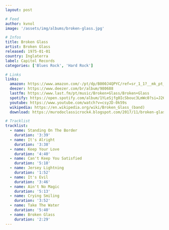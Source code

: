 ```yaml
---
layout: post

# Feed
author: kvnol
image: '/assets/img/albums/broken-glass.jpg'

# Infos
title: Broken Glass
artist: Broken Glass
released: 1975-01-01
country: Inglaterra
label: Capitol Records
categories: ['Blues Rock', 'Hard Rock']

# Links
links:
  amazon: https://www.amazon.com/-/pt/dp/B000J4QPYC/ref=sr_1_1?__mk_pt_BR=%C3%85M%C3%85%C5%BD%C3%95%C3%91&dchild=1&keywords=Broken+Glass&qid=1619238649&s=music&sr=1-1
  deezer: https://www.deezer.com/br/album/980688
  lastfm: https://www.last.fm/pt/music/Broken+Glass/Broken+Glass
  spotify: https://open.spotify.com/album/1YLeSjfg0IcSbouc3LmWc0?si=J26aHR3xR2GYV2mqgT0PyQ
  youtube: https://www.youtube.com/watch?v=csyJD-0k59s
  wikipedia: https://en.wikipedia.org/wiki/Broken_Glass_(band)
  download: https://murodoclassicrock4.blogspot.com/2017/11/broken-glass-1975.html

# Tracklist
tracklist:
  - name: Standing On The Border
    duration: '3:39'
  - name: It's Alright
    duration: '3:38'
  - name: Keep Your Love
    duration: '4:40'
  - name: Can't Keep You Satisfied
    duration: '5:18'
  - name: Jersey Lightning
    duration: '1:52'
  - name: It's Evil
    duration: '3:46'
  - name: Ain't No Magic
    duration: '5:13'
  - name: Crying Smiling
    duration: '3:52'
  - name: Take The Water
    duration: '5:40'
  - name: Broken Glass
    duration: '2:29'
---
```

